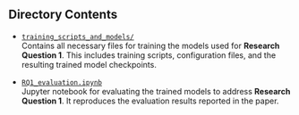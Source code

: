

## Directory Contents

- [`training_scripts_and_models/`](./training_scripts_and_models/)  
  Contains all necessary files for training the models used for **Research Question 1**. This includes training scripts, configuration files, and the resulting trained model checkpoints.

- [`RQ1_evaluation.ipynb`](./RQ1_evaluation.ipynb)  
  Jupyter notebook for evaluating the trained models to address **Research Question 1**. It reproduces the evaluation results reported in the paper.

